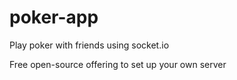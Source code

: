 # poker-app

Play poker with friends using socket.io

Free open-source offering to set up your own server
